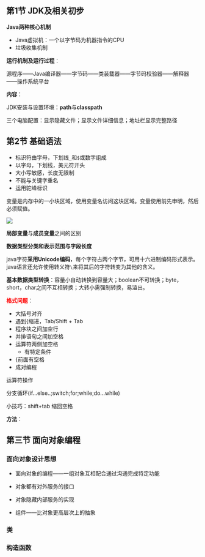 ## 第1节 JDK及相关初步

**Java两种核心机制**

- Java虚拟机：一个以字节码为机器指令的CPU
- 垃圾收集机制

**运行机制及运行过程**：

源程序——Java编译器——字节码——类装载器——字节码校验器——解释器——操作系统平台

**内容**：

JDK安装与设置环境：**path**与**classpath**

三个电脑配置：显示隐藏文件；显示文件详细信息；地址栏显示完整路径

## 第2节 基础语法

- 标识符由字母，下划线`_`和`$`或数字组成
- 以字母，下划线，美元符开头
- 大小写敏感，长度无限制
- 不能与关键字重名
- 运用驼峰标识



变量是内存中的一小块区域，使用变量名访问这块区域。变量使用前先申明，然后必须赋值。

![](F:\tempphoto\程序执行过程.PNG)

**局部变量**与**成员变量**之间的区别

**数据类型分类和表示范围与字段长度**

java字符**采用Unicode编码**，每个字符占两个字节，可用十六进制编码形式表示。java语言还允许使用转义符`\`来将其后的字符转变为其他的含义。

**基本数据类型转换**：容量小自动转换到容量大；boolean不可转换；byte，short，char之间不互相转换；大转小需强制转换，易溢出。

**<font color = red>格式问题</font>**：

- 大括号对齐
- 遇到{缩进，Tab/Shift + Tab
- 程序块之间加空行
- 并排语句之间加空格
- 运算符两侧加空格
  - 有特定条件
- {前面有空格
- 成对编程



运算符操作



分支循环(if...else..;switch;for;while;do...while)

小技巧：shift+tab 缩回空格

**方法**：

## 第三节 面向对象编程

### 面向对象设计思想

- 面向对象的编程——一组对象互相配合通过沟通完成特定功能

- 对象都有对外服务的接口
- 对象隐藏内部服务的实现
- 组件——比对象更高层次上的抽象

### 类

### 构造函数







